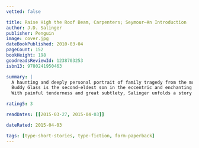 ```yaml
---
vetted: false

title: Raise High the Roof Beam, Carpenters; Seymour—An Introduction
author: J.D. Salinger
publisher: Penguin
image: cover.jpg
dateBookPublished: 2010-03-04
pageCount: 152
bookHeight: 198
goodreadsReviewId: 1238703253
isbn13: 9780241950463

summary: |
  A haunting and deeply personal portrait of family tragedy from the much-loved author of The Catcher in the Rye
  Buddy Glass is the second-eldest son in the eccentric and enchanting Glass family. He is on leave from the army during World War II, attending the wedding of his eldest brother, Seymour. But the wedding is not a happy one: it is overcast by a sense of strange suspense. Perhaps everyone is aware, on some level, of what is to come. And in the years after the tragedy, Buddy is haunted by memories of Seymour, turning over in his mind everything that came to pass with his deeply complex and unhappy older brother.
  With painful tenderness and great subtlety, Salinger unfolds a story of family tragedy from the point of view of one character - Buddy - who has long been suspected to be a portrait of the author himself.

rating5: 3

readDates: [[2015-03-27, 2015-04-03]]

dateRated: 2015-04-03

tags: [type-short-stories, type-fiction, form-paperback]
---
```

